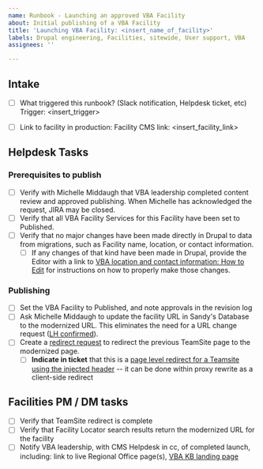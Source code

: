```yaml
---
name: Runbook - Launching an approved VBA Facility
about: Initial publishing of a VBA Facility
title: 'Launching VBA Facility: <insert_name_of_facility>'
labels: Drupal engineering, Facilities, sitewide, User support, VBA
assignees: ''

---
```


## Intake
- [ ] What triggered this runbook? (Slack notification, Helpdesk ticket, etc)
Trigger: <insert_trigger>

- [ ] Link to facility in production:
Facility CMS link: <insert_facility_link>

## Helpdesk Tasks

### Prerequisites to publish
- [ ] Verify with Michelle Middaugh that VBA leadership completed content review and approved publishing. When Michelle has acknowledged the request, JIRA may be closed.
- [ ] Verify that all VBA Facility Services for this Facility have been set to Published.
- [ ] Verify that no major changes have been made directly in Drupal to data from migrations, such as Facility name, location, or contact information.
  - [ ] If any changes of that kind have been made in Drupal, provide the Editor with a link to [VBA location and contact information: How to Edit](https://prod.cms.va.gov/help/veterans-benefits-administration-vba/location-and-contact-information#how-to-edit) for instructions on how to properly make those changes.

### Publishing
- [ ] Set the VBA Facility to Published, and note approvals in the revision log
- [ ] Ask Michelle Middaugh to update the facility URL in Sandy's Database to the modernized URL. This eliminates the need for a URL change request ([LH confirmed](https://dsva.slack.com/archives/C02BTJTDFTN/p1730395863667449?thread_ts=1730395217.135779&cid=C02BTJTDFTN)).
- [ ] Create a [redirect request](https://github.com/department-of-veterans-affairs/va.gov-team/issues/new?assignees=mnorthuis%2C+Agile6MSkinner&labels=sitewide+CAIA%2C+Sitewide+IA%2C+Facilities%2C+Regional+Office%2C+sitewide%2C+VA.gov+frontend%2C+Redirect+request&projects=&template=redirect-request.md&title=Redirect+Request) to redirect the previous TeamSite page to the modernized page.
  - [ ] **Indicate in ticket** that this is a [page level redirect for a Teamsite using the injected header](https://github.com/department-of-veterans-affairs/va.gov-team/blob/master/platform/engineering/redirect-implementation-strategy.md#3-subdomain--vagov-page-level-cross-domain-redirect-for-a-subdomain-that-loads-proxy-rewrite-js) -- it can be done within proxy rewrite as a client-side redirect

## Facilities PM / DM tasks
- [ ] Verify that TeamSite redirect is complete
- [ ] Verify that Facility Locator search results return the modernized URL for the facility
- [ ] Notify VBA leadership, with CMS Helpdesk in cc, of completed launch, including: link to live Regional Office page(s), [VBA KB landing page](https://prod.cms.va.gov/help/veterans-benefits-administration-vba)
